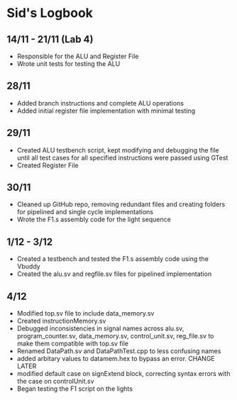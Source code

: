 # Sid's Logbook
## 14/11 - 21/11 (Lab 4)
- Responsible for the ALU and Register File
- Wrote unit tests for testing the ALU

## 28/11
- Added branch instructions and complete ALU operations
- Added initial register file implementation with minimal testing

## 29/11
- Created ALU testbench script, kept modifying and debugging the file until all test cases for all specified instructions were passed using GTest
- Created Register File

## 30/11
- Cleaned up GitHub repo, removing redundant files and creating folders for pipelined and single cycle implementations
- Wrote the F1.s assembly code for the light sequence

## 1/12 - 3/12
- Created a testbench and tested the F1.s assembly code using the Vbuddy 
- Created the alu.sv and regfile.sv files for pipelined implementation 

## 4/12
- Modified top.sv file to include data_memory.sv
- Created instructionMemory.sv
- Debugged inconsistencies in signal names across alu.sv, program_counter.sv, data_memory.sv, control_unit.sv, reg_file.sv to make them compatible with top.sv file
- Renamed DataPath.sv and DataPathTest.cpp to less confusing names			
- added arbitary values to datamem.hex to bypass an error. CHANGE LATER
- modified default case on signExtend block, correcting syntax errors with the case on controlUnit.sv
- Began testing the F1 script on the lights
